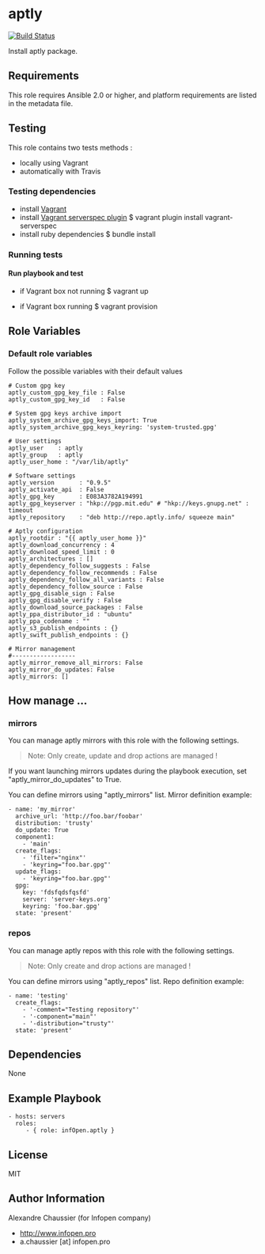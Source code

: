 # aptly

[![Build Status](https://travis-ci.org/infOpen/ansible-role-aptly.svg?branch=master)](https://travis-ci.org/infOpen/ansible-role-aptly)

Install aptly package.

## Requirements

This role requires Ansible 2.0 or higher,
and platform requirements are listed in the metadata file.

## Testing

This role contains two tests methods :
- locally using Vagrant
- automatically with Travis

### Testing dependencies
- install [Vagrant](https://www.vagrantup.com)
- install [Vagrant serverspec plugin](https://github.com/jvoorhis/vagrant-serverspec)
    $ vagrant plugin install vagrant-serverspec
- install ruby dependencies
    $ bundle install

### Running tests

#### Run playbook and test

- if Vagrant box not running
    $ vagrant up

- if Vagrant box running
    $ vagrant provision

## Role Variables

### Default role variables

Follow the possible variables with their default values

    # Custom gpg key
    aptly_custom_gpg_key_file : False
    aptly_custom_gpg_key_id   : False

    # System gpg keys archive import
    aptly_system_archive_gpg_keys_import: True
    aptly_system_archive_gpg_keys_keyring: 'system-trusted.gpg'

    # User settings
    aptly_user    : aptly
    aptly_group   : aptly
    aptly_user_home : "/var/lib/aptly"

    # Software settings
    aptly_version       : "0.9.5"
    aptly_activate_api  : False
    aptly_gpg_key       : E083A3782A194991
    aptly_gpg_keyserver : "hkp://pgp.mit.edu" # "hkp://keys.gnupg.net" : timeout
    aptly_repository    : "deb http://repo.aptly.info/ squeeze main"

    # Aptly configuration
    aptly_rootdir : "{{ aptly_user_home }}"
    aptly_download_concurrency : 4
    aptly_download_speed_limit : 0
    aptly_architectures : []
    aptly_dependency_follow_suggests : False
    aptly_dependency_follow_recommends : False
    aptly_dependency_follow_all_variants : False
    aptly_dependency_follow_source : False
    aptly_gpg_disable_sign : False
    aptly_gpg_disable_verify : False
    aptly_download_source_packages : False
    aptly_ppa_distributor_id : "ubuntu"
    aptly_ppa_codename : ""
    aptly_s3_publish_endpoints : {}
    aptly_swift_publish_endpoints : {}

    # Mirror management
    #------------------
    aptly_mirror_remove_all_mirrors: False
    aptly_mirror_do_updates: False
    aptly_mirrors: []

## How manage ...

### mirrors

You can manage aptly mirrors with this role with the following settings.

> Note: Only create, update and drop actions are managed !

If you want launching mirrors updates during the playbook execution, set
"aptly_mirror_do_updates" to True.

You can define mirrors using "aptly_mirrors" list.
Mirror definition example:

    - name: 'my_mirror'
      archive_url: 'http://foo.bar/foobar'
      distribution: 'trusty'
      do_update: True
      component1:
        - 'main'
      create_flags:
        - 'filter="nginx"'
        - 'keyring="foo.bar.gpg"'
      update_flags:
        - 'keyring="foo.bar.gpg"'
      gpg:
        key: 'fdsfqdsfqsfd'
        server: 'server-keys.org'
        keyring: 'foo.bar.gpg'
      state: 'present'

### repos

You can manage aptly repos with this role with the following settings.

> Note: Only create and drop actions are managed !

You can define mirrors using "aptly_repos" list.
Repo definition example:

    - name: 'testing'
      create_flags:
        - '-comment="Testing repository"'
        - '-component="main"'
        - '-distribution="trusty"'
      state: 'present'

## Dependencies

None

## Example Playbook

    - hosts: servers
      roles:
         - { role: infOpen.aptly }

## License

MIT

## Author Information

Alexandre Chaussier (for Infopen company)
- http://www.infopen.pro
- a.chaussier [at] infopen.pro

